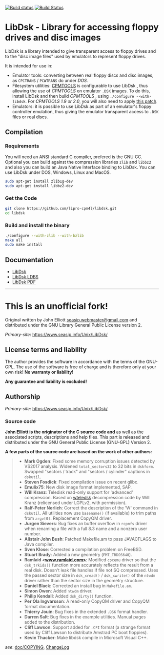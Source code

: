 [![Build status](https://ci.appveyor.com/api/projects/status/3t956eiqehhbakkd/branch/cpm4l/libdsk-1.5.12?svg=true)](https://ci.appveyor.com/project/rexut/libdsk/branch/cpm4l/libdsk-1.5.12)
[![Build Status](https://travis-ci.org/lipro-cpm4l/libdsk.svg?branch=cpm4l%2Flibdsk-1.5.12)](https://travis-ci.org/lipro-cpm4l/libdsk)

LibDsk - Library for accessing floppy drives and disc images
============================================================

LibDsk is a library intended to give transparent access to floppy drives
and to the "disc image files" used by emulators to represent floppy drives.

It is intended for use in:

- Emulator tools: converting between real floppy discs and disc images,
  as `CPCTRANS` / `PCWTRANS` do under *DOS*.
- Filesystem utilities: [CPMTOOLS](http://www.moria.de/~michael/cpmtools/)
  is configurable to use LibDsk , thus allowing the use of *CPMTOOLS* on
  emulator `.DSK` images. To do this, install LibDsk and then build
  *CPMTOOLS* , using `./configure --with-libdsk`. For *CPMTOOLS 1.9 or 2.0*,
  you will also need to apply
  [this patch](http://www.seasip.info/Unix/LibDsk/cpmtools.patch).
- Emulators: it is possible to use LibDsk as part of an emulator's
  floppy controller emulation, thus giving the emulator transparent
  access to `.DSK` files or real discs.

## Compilation

### Requirements

You will need an ANSI standard C compiler, prefered is the GNU CC.  Optional
you can build against the compression libraries `zlib` and `libbz2` and also
you can build an Java Native Interface binding to LibDsk.  You can use LibDsk
under DOS, Windows, Linux and MacOS.

```bash
sudo apt-get install zlib1g-dev
sudo apt-get install libbz2-dev
```

### Get the Code

```bash
git clone https://github.com/lipro-cpm4l/libdsk.git
cd libdsk
```

### Build and install the binary

```bash
./configure --with-zlib --with-bzlib
make all
sudo make install
```

## Documentation

- [LibDsk](https://www.seasip.info/Unix/LibDsk/)
- [LibDsk LDBS](https://www.seasip.info/Unix/LibDsk/ldbs.html)
- [LibDsk PDF](https://raw.githubusercontent.com/lipro-cpm4l/libdsk/upstream/doc/libdsk.pdf)

---

This is an unofficial fork!
===========================

Original written by John Elliott <seasip.webmaster@gmail.com> and distributed
under the GNU Library General Public License version 2.

*Primary-site*: https://www.seasip.info/Unix/LibDsk/

## License terms and liability

The author provides the software in accordance with the terms of
the GNU-GPL. The use of the software is free of charge and is
therefore only at your own risk! **No warranty or liability!**

**Any guarantee and liability is excluded!**

## Authorship

*Primary-site*: https://www.seasip.info/Unix/LibDsk/

### Source code

**John Elliott is the originator of the C source code and**
as well as the associated scripts, descriptions and help files.
This part is released and distributed under the GNU General
Public License (GNU-GPL) Version 2.

**A few parts of the source code are based on the work of other
authors:**

> - **Mark Ogden**:
>   Fixed some memory corruption issues detected by VS2017 analysis.
>   Widened `total_sectors32` to 32 bits in `dskform`.  Swapped
>   "sectors / track" and "sectors / cylinder" captions in `dskutil`.
> - **Steven Fosdick**:
>   Fixed compilation issue on recent glibc.
> - **Emulix75**:
>   New disk image format implemented, SAP.
> - **Will Kranz**:
>   Teledisk read-only support for 'advanced' compression.  Based on
>   [wteledsk](https://web.archive.org/web/20130116072335/http://www.fpns.net/willy/wteledsk.htm)
>   decompression code by Will Kranz (relicensed under LGPLv2, with
>   permission).
> - **Ralf-Peter Nerlich**:
>   Correct the description of the 'W' command in `dskutil`.
>   All utilities now use `basename()` (if available) to trim paths
>   from `argv[0]`.  Replacement CopyQM driver.
> - **Jurgen Sievers**:
>   Bug fixes an buffer overflow in `rcpmfs` driver when renaming
>   a file with a full 8.3 name and a nonzero user number.
> - **Alistair John Bush**:
>   Patched Makefile.am to pass JAVACFLAGS to Java compiler.
> - **Sven Klose**:
>   Corrected a compilation problem on FreeBSD.
> - **Stuart Brady**:
>   Added a new geometry (`FMT_TRDOS640`).
> - **Ramlaid <www.ramlaid.com>**:
>   Modified `cpcemu` driver so that the `dsk_trkids()` function more
>   accurately reflects the result from a real disk.  Doesn't leak file
>   handles if file not SQ compressed.  Uses the passed sector size in
>   `dsk_xread()` / `dsk_xwrite()` of the `ntwdm` driver rather than the
>   sector size in the geometry structure.
> - **Daniel Black**:
>   Corrected an install bug in `Makefile.am`.
> - **Simon Owen**:
>   Added `ntwdm` driver.
> - **Philip Kendall**:
>   Added `dsk_dirty()` function.
> - **Per Ola Ingvarsson**:
>   A read-only CopyQM driver and CopyQM format documentation.
> - **Thierry Jouin**:
>   Bug fixes in the extended `.DSK` format handler.
> - **Darren Salt**:
>   Bug fixes in the example utilities.
>   Manual pages added to the distribution.
> - **Cliff Lawson**:
>   Support added for `.CFI` format (a strange format used by Cliff
>   Lawson to distribute Amstrad PC boot floppies).
> - **Kevin Thacker**:
>   Make libdsk compile in Microsoft Visual C++.

*see*:
[doc/COPYING](https://raw.githubusercontent.com/lipro-cpm4l/libdsk/upstream/doc/COPYING),
[ChangeLog](https://raw.githubusercontent.com/lipro-cpm4l/libdsk/upstream/ChangeLog)
